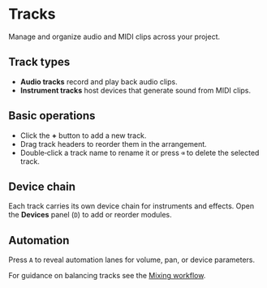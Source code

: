 # Tracks

Manage and organize audio and MIDI clips across your project.

## Track types

- **Audio tracks** record and play back audio clips.
- **Instrument tracks** host devices that generate sound from MIDI clips.

## Basic operations

- Click the **+** button to add a new track.
- Drag track headers to reorder them in the arrangement.
- Double‑click a track name to rename it or press `⌫` to delete the selected track.

## Device chain

Each track carries its own device chain for instruments and effects. Open the **Devices** panel (`D`) to add or reorder modules.

## Automation

Press `A` to reveal automation lanes for volume, pan, or device parameters.

For guidance on balancing tracks see the [Mixing workflow](../workflows/mixing.md).
